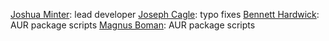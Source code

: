 [Joshua Minter](https://github.com/matanui159): lead developer
[Joseph Cagle](https://github.com/DarthFloopy): typo fixes
[Bennett Hardwick](https://github.com/bennetthardwick): AUR package scripts
[Magnus Boman](https://github.com/kattjevfel): AUR package scripts
